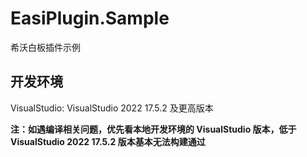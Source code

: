 # EasiPlugin.Sample

希沃白板插件示例

## 开发环境

VisualStudio: VisualStudio 2022 17.5.2 及更高版本

**注：如遇编译相关问题，优先看本地开发环境的 VisualStudio 版本，低于 VisualStudio 2022 17.5.2 版本基本无法构建通过**

